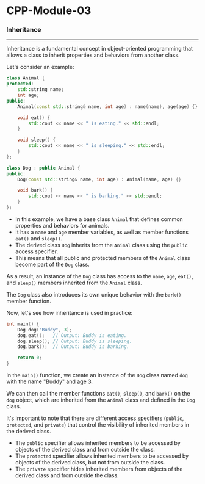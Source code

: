 # CPP-Module-03

### Inheritance

_____________

Inheritance is a fundamental concept in object-oriented programming that allows a class to inherit properties and behaviors from another class.

Let's consider an example:

```cpp
class Animal {
protected:
    std::string name;
    int age;
public:
    Animal(const std::string& name, int age) : name(name), age(age) {}

    void eat() {
        std::cout << name << " is eating." << std::endl;
    }

    void sleep() {
        std::cout << name << " is sleeping." << std::endl;
    }
};

class Dog : public Animal {
public:
    Dog(const std::string& name, int age) : Animal(name, age) {}

    void bark() {
        std::cout << name << " is barking." << std::endl;
    }
};
```

- In this example, we have a base class `Animal` that defines common properties and behaviors for animals.
- It has a `name` and `age` member variables, as well as member functions `eat()` and `sleep()`.
- The derived class `Dog` inherits from the `Animal` class using the `public` access specifier. 
- This means that all public and protected members of the `Animal` class become part of the `Dog` class. 

As a result, an instance of the `Dog` class has access to the `name`, `age`, `eat()`, and `sleep()` members inherited from the `Animal` class.

The `Dog` class also introduces its own unique behavior with the `bark()` member function.

Now, let's see how inheritance is used in practice:

```cpp
int main() {
    Dog dog("Buddy", 3);
    dog.eat();   // Output: Buddy is eating.
    dog.sleep(); // Output: Buddy is sleeping.
    dog.bark();  // Output: Buddy is barking.

    return 0;
}
```

In the `main()` function, we create an instance of the `Dog` class named `dog` with the name "Buddy" and age 3. 

We can then call the member functions `eat()`, `sleep()`, and `bark()` on the `dog` object, which are inherited from the `Animal` class and defined in the `Dog` class.

It's important to note that there are different access specifiers (`public`, `protected`, and `private`) that control the visibility of inherited members in the derived class. 
  - The `public` specifier allows inherited members to be accessed by objects of the derived class and from outside the class.
  - The `protected` specifier allows inherited members to be accessed by objects of the derived class, but not from outside the class.
  - The `private` specifier hides inherited members from objects of the derived class and from outside the class.
